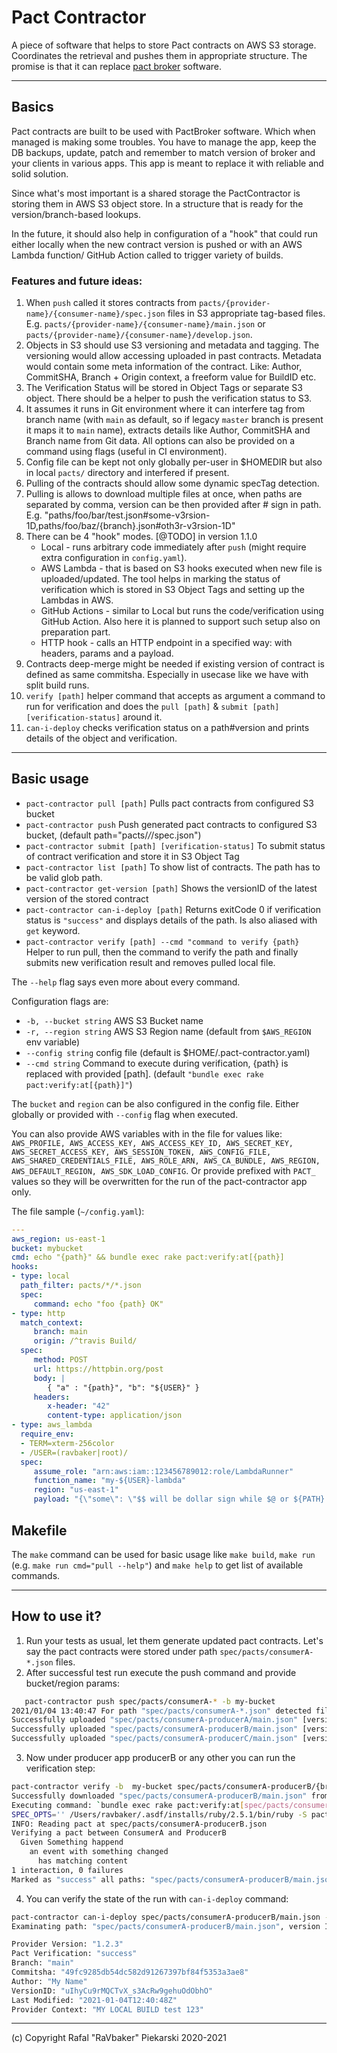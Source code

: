 # Pact Contractor

A piece of software that helps to store Pact contracts on AWS S3 storage. Coordinates the retrieval and pushes them in appropriate structure. The promise is that it can replace [pact broker](https://github.com/pact-foundation/pact_broker) software. 

--- 
## Basics

Pact contracts are built to be used with PactBroker software. Which when managed is making some troubles. You have to manage the app, keep the DB backups, update, patch and remember to match version of broker and your clients in various apps. This app is meant to replace it with reliable and solid solution.

Since what's most important is a shared storage the PactContractor is storing them in AWS S3 object store. In a structure that is ready for the version/branch-based lookups. 

In the future, it should also help in configuration of a "hook" that could run either locally when the new contract version is pushed or with an AWS Lambda function/ GitHub Action called to trigger variety of builds.

### Features and future ideas:

1. When `push` called it stores contracts from `pacts/{provider-name}/{consumer-name}/spec.json` files in S3 appropriate tag-based files. E.g. `pacts/{provider-name}/{consumer-name}/main.json` or `pacts/{provider-name}/{consumer-name}/develop.json`. 
2. Objects in S3 should use S3 versioning and metadata and tagging. The versioning would allow accessing uploaded in past contracts. Metadata would contain some meta information of the contract. Like: Author, CommitSHA, Branch + Origin context, a freeform value for BuildID etc.
3. The  Verification Status will be stored in Object Tags or separate S3 object. There should be a helper to push the verification status to S3.
4. It assumes it runs in Git environment where it can interfere tag from branch name (with `main` as default, so if legacy `master` branch is present it maps it to `main` name), extracts details like Author, CommitSHA and Branch name from Git data. All options can also be provided on a command using flags (useful in CI environment).
5. Config file can be kept not only globally per-user in $HOMEDIR but also in local `pacts/` directory and interfered if present.
6. Pulling of the contracts should allow some dynamic specTag detection.
7. Pulling is allows to download multiple files at once, when paths are separated by comma, version can be then provided after # sign in path. E.g. "paths/foo/bar/test.json#some-v3rsion-1D,paths/foo/baz/{branch}.json#oth3r-v3rsion-1D" 
8. There can be 4 "hook" modes. [@TODO] in version 1.1.0
    * Local - runs arbitrary code immediately after `push` (might require extra configuration in `config.yaml`).
    * AWS Lambda - that is based on S3 hooks executed when new file is uploaded/updated. The tool helps in marking the status of verification which is stored in S3 Object Tags and setting up the Lambdas in AWS.
    * GitHub Actions - similar to Local but runs the code/verification using GitHub Action. Also here it is planned to support such setup also on preparation part.
    * HTTP hook - calls an HTTP endpoint in a specified way: with headers, params and a payload.   
9. Contracts deep-merge might be needed if existing version of contract is defined as same commitsha. Especially in usecase like we have with split build runs.
10. `verify [path]` helper command that accepts as argument a command to run for verification and does the `pull [path]` & `submit [path] [verification-status]` around it.
11. `can-i-deploy` checks verification status on a path#version and prints details of the object and verification.
--- 
## Basic usage

* `pact-contractor pull [path]` Pulls pact contracts from configured S3 bucket
* `pact-contractor push` Push generated pact contracts to configured S3 bucket, (default path="pacts/*/*/spec.json")
* `pact-contractor submit [path] [verification-status]` To submit status of contract verification and store it in S3 Object Tag
* `pact-contractor list [path]` To show list of contracts. The path has to be valid glob path.
* `pact-contractor get-version [path]` Shows the versionID of the latest version of the stored contract
* `pact-contractor can-i-deploy [path]` Returns exitCode 0 if verification status is `"success"` and displays details of the path. Is also aliased with `get` keyword.
* `pact-contractor verify [path] --cmd "command to verify {path}` Helper to run pull, then the command to verify the path and finally submits new verification result and removes pulled local file.  

The `--help` flag says even more about every command. 

Configuration flags are: 

* `-b, --bucket string`   AWS S3 Bucket name
* `-r, --region string`   AWS S3 Region name (default from `$AWS_REGION` env variable)
* `--config string`   config file (default is $HOME/.pact-contractor.yaml)
* `--cmd string`  Command to execute during verification, {path} is replaced with provided [path]. (default `"bundle exec rake pact:verify:at[{path}]"`)

The `bucket` and `region` can be also configured in the config file. Either globally or provided with `--config` flag when executed.

You can also provide AWS variables with in the file for values like:
`AWS_PROFILE, AWS_ACCESS_KEY, AWS_ACCESS_KEY_ID, AWS_SECRET_KEY, AWS_SECRET_ACCESS_KEY, AWS_SESSION_TOKEN, AWS_CONFIG_FILE, AWS_SHARED_CREDENTIALS_FILE, AWS_ROLE_ARN, AWS_CA_BUNDLE, AWS_REGION, AWS_DEFAULT_REGION, AWS_SDK_LOAD_CONFIG`. Or provide prefixed with `PACT_` values so they will be overwritten for the run of the pact-contractor app only.

The file sample (`~/config.yaml`):
```yaml
---
aws_region: us-east-1
bucket: mybucket
cmd: echo "{path}" && bundle exec rake pact:verify:at[{path}]
hooks:
- type: local
  path_filter: pacts/*/*.json
  spec:
     command: echo "foo {path} OK"
- type: http
  match_context:
     branch: main
     origin: /^travis Build/
  spec:
     method: POST
     url: https://httpbin.org/post
     body: |
        { "a" : "{path}", "b": "${USER}" }
     headers:
        x-header: "42"
        content-type: application/json
- type: aws_lambda
  require_env:
  - TERM=xterm-256color
  - /USER=(ravbaker|root)/
  spec:
     assume_role: "arn:aws:iam::123456789012:role/LambdaRunner"
     function_name: "my-${USER}-lambda"
     region: "us-east-1"
     payload: "{\"some\": \"$$ will be dollar sign while $@ or ${PATH} will get replaced from the runtime\"}"
```

## Makefile

The `make` command can be used for basic usage like `make build`, `make run` (e.g. `make run cmd="pull --help"`) and `make help` to get list of available commands.

---

## How to use it?

1. Run your tests as usual, let them generate updated pact contracts. Let's say the pact contracts were stored under path `spec/pacts/consumerA-*.json` files.
2. After successful test run execute the push command and provide bucket/region params: 

```bash
   pact-contractor push spec/pacts/consumerA-* -b my-bucket
2021/01/04 13:40:47 For path "spec/pacts/consumerA-*.json" detected files: [spec/pacts/consumerA-producerA.json spec/pacts/consumerA-producerB.json spec/pacts/consumerA-producerC.json]
Successfully uploaded "spec/pacts/consumerA-producerA/main.json" [version: "zmhkM4VNFv6BD9lolilHps_ODxkY5eX_"] to "my-bucket"
Successfully uploaded "spec/pacts/consumerA-producerB/main.json" [version: "uIhyCu9rMQCTvX_s3AcRw9gehuOdObhO"] to "my-bucket"
Successfully uploaded "spec/pacts/consumerA-producerC/main.json" [version: "zGzJPy3qAZW6MC6sFIMhe9LihsmEWV9l"] to "my-bucket"   
```

3. Now under producer app producerB or any other you can run the verification step:

```bash
pact-contractor verify -b  my-bucket spec/pacts/consumerA-producerB/{branch}.json  --provider-version "1.2.3" --provider-context  "MY LOCAL BUILD test 123"
Successfully downloaded "spec/pacts/consumerA-producerB/main.json" from bucket "my-bucket" to file "spec/pacts/consumerA-producerB.json", 1732 bytes
Executing command: `bundle exec rake pact:verify:at[spec/pacts/consumerA-producerB.json]`
SPEC_OPTS='' /Users/ravbaker/.asdf/installs/ruby/2.5.1/bin/ruby -S pact verify --pact-helper /Users/ravbaker/Code/producerB/spec/service_consumers/pact_helper.rb --pact-uri spec/pacts/consumerA-producerB.json
INFO: Reading pact at spec/pacts/consumerA-producerB.json
Verifying a pact between ConsumerA and ProducerB
  Given Something happend
    an event with something changed
      has matching content
1 interaction, 0 failures
Marked as "success" all paths: "spec/pacts/consumerA-producerB/main.json" in bucket my-bucket
```

4. You can verify the state of the run with `can-i-deploy` command:

```bash
pact-contractor can-i-deploy spec/pacts/consumerA-producerB/main.json -b my-bucket --provider-version 1.2.3
Examinating path: "spec/pacts/consumerA-producerB/main.json", version ID: "uIhyCu9rMQCTvX_s3AcRw9gehuOdObhO"

Provider Version: "1.2.3"
Pact Verification: "success"
Branch: "main"
Commitsha: "49fc9285db54dc582d91267397bf84f5353a3ae8"
Author: "My Name"
VersionID: "uIhyCu9rMQCTvX_s3AcRw9gehuOdObhO"
Last Modified: "2021-01-04T12:40:48Z"
Provider Context: "MY LOCAL BUILD test 123"
```

---

(c) Copyright Rafal "RaVbaker" Piekarski 2020-2021
